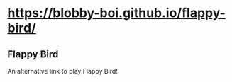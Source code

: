 # https://blobby-boi.github.io/flappy-bird/
## Flappy Bird
An alternative link to play Flappy Bird!
